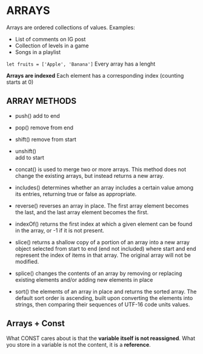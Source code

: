 # ARRAYS 

Arrays are ordered collections of values.
Examples:
- List of comments on IG post
- Collection of levels in a game
- Songs in a playlist

`let fruits = ['Apple', 'Banana']`
Every array has a lenght

**Arrays are indexed**
Each element has a corresponding index 
(counting starts at 0)

## ARRAY METHODS
- push() 
    add to end
- pop() 
    remove from end
- shift() 
    remove from start
- unshift()  
    add to start

- concat()
    is used to merge two or more arrays. This method does not change the existing arrays, but instead returns a new array.
- includes() 
    determines whether an array includes a certain value among its entries, returning true or false as appropriate.
- reverse() 
    reverses an array in place. The first array element becomes the last, and the last array element becomes the first.
- indexOf()
    returns the first index at which a given element can be found in the array, or -1 if it is not present.
- slice()
    returns a shallow copy of a portion of an array into a new array object selected from start to end (end not included) where start and end represent the index of items in that array. The original array will not be modified.
- splice()
    changes the contents of an array by removing or replacing existing elements and/or adding new elements in place
- sort()
    the elements of an array in place and returns the sorted array. The default sort order is ascending, built upon converting the elements into strings, then comparing their sequences of UTF-16 code units values.

## Arrays + Const
What CONST cares about is that the **variable itself is not reassigned**.
What you store in a variable is not the content, it is a **reference**.